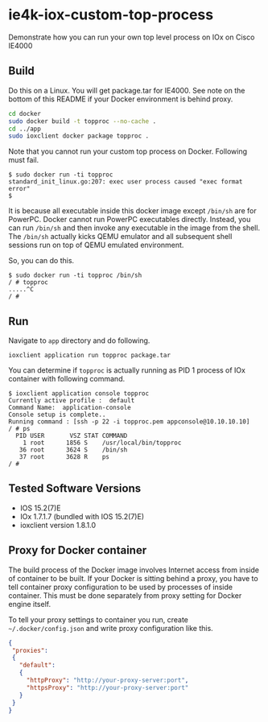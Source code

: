# ie4k-iox-custom-top-process
Demonstrate how you can run your own top level process on IOx on Cisco IE4000

## Build

Do this on a Linux.  You will get package.tar for IE4000.
See note on the bottom of this README if your Docker environment
is behind proxy.

```sh
cd docker
sudo docker build -t topproc --no-cache .
cd ../app
sudo ioxclient docker package topproc .
```

Note that you cannot run your custom top process on Docker.
Following must fail.

```shell-session
$ sudo docker run -ti topproc
standard_init_linux.go:207: exec user process caused "exec format error"
$
```

It is because all executable inside this docker image except `/bin/sh` are
for PowerPC.  Docker cannot run PowerPC executables directly.
Instead, you can run `/bin/sh` and then invoke any executable in the image
from the shell.  The `/bin/sh` actually kicks QEMU emulator and all
subsequent shell sessions run on top of QEMU emulated environment.

So, you can do this.

```shell-session
$ sudo docker run -ti topproc /bin/sh
/ # topproc
.....^C
/ #
```

## Run

Navigate to `app` directory and do following.

```console
ioxclient application run topproc package.tar
```

You can determine if `topproc` is actually running as PID 1 process of IOx container with following command.

```shell-session
$ ioxclient application console topproc
Currently active profile :  default
Command Name:  application-console
Console setup is complete..
Running command : [ssh -p 22 -i topproc.pem appconsole@10.10.10.10]
/ # ps
  PID USER       VSZ STAT COMMAND
    1 root      1856 S    /usr/local/bin/topproc
   36 root      3624 S    /bin/sh
   37 root      3628 R    ps
/ # 
```
## Tested Software Versions

- IOS 15.2(7)E
- IOx 1.7.1.7 (bundled with IOS 15.2(7)E)
- ioxclient version 1.8.1.0

## Proxy for Docker container

The build process of the Docker image involves Internet access from
inside of container to be built.  If your Docker is sitting behind
a proxy, you have to tell container proxy configuration to be used
by processes of inside container.  This must be done separately
from proxy setting for Docker engine itself.

To tell your proxy settings to container you run, create
`~/.docker/config.json` and write proxy configuration like this.

```json
{
 "proxies":
 {
   "default":
   {
     "httpProxy": "http://your-proxy-server:port",
     "httpsProxy": "http://your-proxy-server:port"
   }
 }
}
```